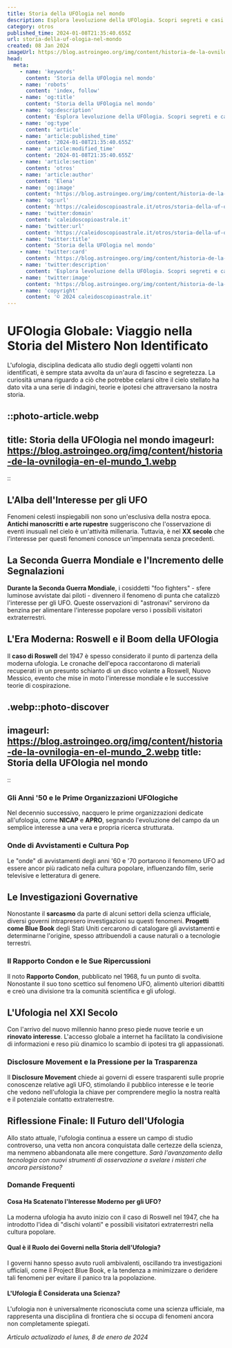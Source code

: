 ```yaml
---
title: Storia della UFOlogia nel mondo
description: Esplora levoluzione della UFOlogia. Scopri segreti e casi storici di UFO nel mondo con analisi approfondite e testimonianze uniche.
category: otros
published_time: 2024-01-08T21:35:40.655Z
url: storia-della-uf-ologia-nel-mondo
created: 08 Jan 2024
imageUrl: https://blog.astroingeo.org/img/content/historia-de-la-ovnilogia-en-el-mundo_1.webp
head:
  meta:
    - name: 'keywords'
      content: 'Storia della UFOlogia nel mondo'
    - name: 'robots'
      content: 'index, follow'
    - name: 'og:title'
      content: 'Storia della UFOlogia nel mondo'
    - name: 'og:description'
      content: 'Esplora levoluzione della UFOlogia. Scopri segreti e casi storici di UFO nel mondo con analisi approfondite e testimonianze uniche.'
    - name: 'og:type'
      content: 'article'
    - name: 'article:published_time'
      content: '2024-01-08T21:35:40.655Z'
    - name: 'article:modified_time'
      content: '2024-01-08T21:35:40.655Z'
    - name: 'article:section'
      content: 'otros'
    - name: 'article:author'
      content: 'Elena'
    - name: 'og:image'
      content: 'https://blog.astroingeo.org/img/content/historia-de-la-ovnilogia-en-el-mundo_1.webp'
    - name: 'og:url'
      content: 'https://caleidoscopioastrale.it/otros/storia-della-uf-ologia-nel-mondo'
    - name: 'twitter:domain'
      content: 'caleidoscopioastrale.it'
    - name: 'twitter:url'
      content: 'https://caleidoscopioastrale.it/otros/storia-della-uf-ologia-nel-mondo'
    - name: 'twitter:title'
      content: 'Storia della UFOlogia nel mondo'
    - name: 'twitter:card'
      content: 'https://blog.astroingeo.org/img/content/historia-de-la-ovnilogia-en-el-mundo_1.webp'
    - name: 'twitter:description'
      content: 'Esplora levoluzione della UFOlogia. Scopri segreti e casi storici di UFO nel mondo con analisi approfondite e testimonianze uniche.'
    - name: 'twitter:image'
      content: 'https://blog.astroingeo.org/img/content/historia-de-la-ovnilogia-en-el-mundo_1.webp'
    - name: 'copyright'
      content: '© 2024 caleidoscopioastrale.it'
---
```

# UFOlogia Globale: Viaggio nella Storia del Mistero Non Identificato

L'ufologia, disciplina dedicata allo studio degli oggetti volanti non identificati, è sempre stata avvolta da un'aura di fascino e segretezza. La curiosità umana riguardo a ciò che potrebbe celarsi oltre il cielo stellato ha dato vita a una serie di indagini, teorie e ipotesi che attraversano la nostra storia.

::photo-article.webp
---
title: Storia della UFOlogia nel mondo
imageurl: https://blog.astroingeo.org/img/content/historia-de-la-ovnilogia-en-el-mundo_1.webp
---
::

## L'Alba dell'Interesse per gli UFO

Fenomeni celesti inspiegabili non sono un'esclusiva della nostra epoca. **Antichi manoscritti e arte rupestre** suggeriscono che l'osservazione di eventi inusuali nel cielo è un'attività millenaria. Tuttavia, è nel **XX secolo** che l'interesse per questi fenomeni conosce un'impennata senza precedenti.

## La Seconda Guerra Mondiale e l'Incremento delle Segnalazioni

**Durante la Seconda Guerra Mondiale**, i cosiddetti "foo fighters" - sfere luminose avvistate dai piloti - divennero il fenomeno di punta che catalizzò l'interesse per gli UFO. Queste osservazioni di "astronavi" servirono da benzina per alimentare l'interesse popolare verso i possibili visitatori extraterrestri.

## L'Era Moderna: Roswell e il Boom della UFOlogia

Il **caso di Roswell** del 1947 è spesso considerato il punto di partenza della moderna ufologia. Le cronache dell'epoca raccontarono di materiali recuperati in un presunto schianto di un disco volante a Roswell, Nuovo Messico, evento che mise in moto l'interesse mondiale e le successive teorie di cospirazione.

.webp::photo-discover
---
imageurl: https://blog.astroingeo.org/img/content/historia-de-la-ovnilogia-en-el-mundo_2.webp
title: Storia della UFOlogia nel mondo
---
::

### Gli Anni '50 e le Prime Organizzazioni UFOlogiche

Nel decennio successivo, nacquero le prime organizzazioni dedicate all'ufologia, come **NICAP** e **APRO**, segnando l'evoluzione del campo da un semplice interesse a una vera e propria ricerca strutturata.

### Onde di Avvistamenti e Cultura Pop

Le "onde" di avvistamenti degli anni '60 e '70 portarono il fenomeno UFO ad essere ancor più radicato nella cultura popolare, influenzando film, serie televisive e letteratura di genere.

## Le Investigazioni Governative

Nonostante il **sarcasmo** da parte di alcuni settori della scienza ufficiale, diversi governi intrapresero investigazioni su questi fenomeni. **Progetti come Blue Book** degli Stati Uniti cercarono di catalogare gli avvistamenti e determinarne l'origine, spesso attribuendoli a cause naturali o a tecnologie terrestri.

### Il Rapporto Condon e le Sue Ripercussioni

Il noto **Rapporto Condon**, pubblicato nel 1968, fu un punto di svolta. Nonostante il suo tono scettico sul fenomeno UFO, alimentò ulteriori dibattiti e creò una divisione tra la comunità scientifica e gli ufologi.

## L'Ufologia nel XXI Secolo

Con l'arrivo del nuovo millennio hanno preso piede nuove teorie e un **rinovato interesse**. L'accesso globale a internet ha facilitato la condivisione di informazioni e reso più dinamico lo scambio di ipotesi tra gli appassionati.

### Disclosure Movement e la Pressione per la Trasparenza

Il **Disclosure Movement** chiede ai governi di essere trasparenti sulle proprie conoscenze relative agli UFO, stimolando il pubblico interesse e le teorie che vedono nell'ufologia la chiave per comprendere meglio la nostra realtà e il potenziale contatto extraterrestre.

## Riflessione Finale: Il Futuro dell'Ufologia

Allo stato attuale, l'ufologia continua a essere un campo di studio controverso, una vetta non ancora conquistata dalle certezze della scienza, ma nemmeno abbandonata alle mere congetture. *Sarà l'avanzamento della tecnologia con nuovi strumenti di osservazione a svelare i misteri che ancora persistono?*

### Domande Frequenti

#### Cosa Ha Scatenato l'Interesse Moderno per gli UFO?

La moderna ufologia ha avuto inizio con il caso di Roswell nel 1947, che ha introdotto l'idea di "dischi volanti" e possibili visitatori extraterrestri nella cultura popolare.

#### Qual è il Ruolo dei Governi nella Storia dell'Ufologia?

I governi hanno spesso avuto ruoli ambivalenti, oscillando tra investigazioni ufficiali, come il Project Blue Book, e la tendenza a minimizzare o deridere tali fenomeni per evitare il panico tra la popolazione.

#### L'Ufologia È Considerata una Scienza?

L'ufologia non è universalmente riconosciuta come una scienza ufficiale, ma rappresenta una disciplina di frontiera che si occupa di fenomeni ancora non completamente spiegati.

_Artículo actualizado el lunes, 8 de enero de 2024_